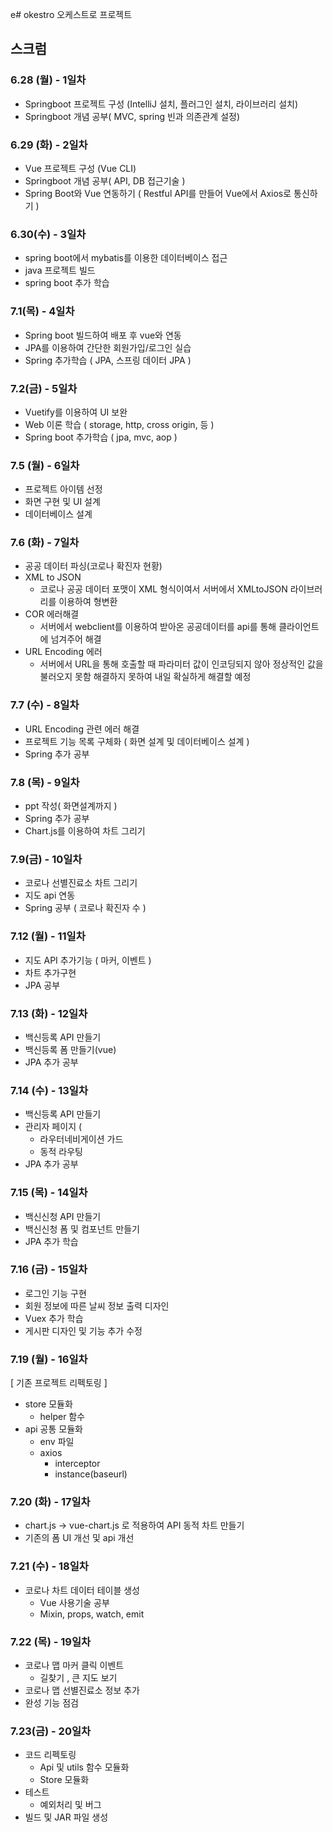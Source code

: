 e# okestro
오케스트로 프로젝트

## 스크럼 


### 6.28 (월) - 1일차
- Springboot 프로젝트 구성 (IntelliJ 설치, 플러그인 설치, 라이브러리 설치)
- Springboot 개념 공부( MVC, spring 빈과 의존관계 설정) 

### 6.29 (화) - 2일차 
- Vue 프로젝트 구성 (Vue CLI)
- Springboot 개념 공부( API, DB 접근기술 ) 
- Spring Boot와 Vue 연동하기 
  ( Restful API를 만들어 Vue에서 Axios로 통신하기 )

### 6.30(수) - 3일차
-  spring boot에서 mybatis를 이용한  데이터베이스 접근
-  java 프로젝트 빌드 
-  spring boot 추가 학습 


### 7.1(목) - 4일차
- Spring boot 빌드하여 배포 후 vue와 연동
- JPA를 이용하여 간단한 회원가입/로그인 실습
- Spring 추가학습
  ( JPA, 스프링 데이터 JPA )

### 7.2(금) - 5일차
- Vuetify를 이용하여  UI 보완
- Web 이론 학습
  ( storage, http, cross origin, 등 )
- Spring boot 추가학습
  ( jpa, mvc, aop )

### 7.5 (월) - 6일차
- 프로젝트 아이템 선정
- 화면 구현 및 UI 설계 
- 데이터베이스 설계 

### 7.6 (화) - 7일차
-  공공 데이터 파싱(코로나 확진자 현황)
  - XML to JSON
    - 코로나 공공 데이터 포맷이 XML 형식이여서 서버에서 XMLtoJSON 라이브러리를 이용하여 형변환
  - COR 에러해결
    - 서버에서 webclient를 이용하여 받아온 공공데이터를 api를 통해 클라이언트에
    넘겨주어 해결
  - URL Encoding 에러
    - 서버에서 URL을 통해 호출할 때 파라미터 값이 인코딩되지 않아 정상적인 값을 불러오지 못함
    해결하지 못하여 내일 확실하게 해결할 예정


### 7.7 (수) - 8일차
- URL Encoding 관련 에러 해결
- 프로젝트 기능 목록 구체화
  ( 화면 설계 및 데이터베이스 설계 )
- Spring 추가 공부

### 7.8 (목) - 9일차
- ppt 작성( 화면설계까지 )
- Spring 추가 공부
- Chart.js를 이용하여 차트 그리기


### 7.9(금) - 10일차
- 코로나 선별진료소 차트 그리기
- 지도 api 연동
- Spring 공부
  ( 코로나 확진자 수 )


### 7.12 (월) - 11일차
- 지도 API 추가기능
  ( 마커, 이벤트 )
- 차트 추가구현
- JPA 공부

### 7.13 (화) - 12일차
- 백신등록 API 만들기
- 백신등록 폼 만들기(vue)
- JPA 추가 공부

### 7.14 (수) - 13일차
- 백신등록 API 만들기
- 관리자 페이지 (
  - 라우터네비게이션 가드
  - 동적 라우팅
- JPA 추가 공부


### 7.15 (목) - 14일차
- 백신신청 API 만들기
- 백신신청 폼 및 컴포넌트 만들기
- JPA 추가 학습

### 7.16 (금) - 15일차
- 로그인 기능 구현
- 회원 정보에 따른 날씨 정보 출력 디자인
- Vuex 추가 학습
- 게시판 디자인 및 기능 추가 수정

### 7.19 (월) - 16일차
[ 기존 프로젝트 리펙토링 ]
- store 모듈화
    - helper 함수
- api 공통 모듈화
    - env 파일
    - axios
        - interceptor
        - instance(baseurl)


### 7.20 (화) - 17일차
- chart.js -> vue-chart.js 로 적용하여 API 동적 차트 만들기
- 기존의 폼 UI 개선 및 api 개선

### 7.21 (수) - 18일차
- 코로나 차트 데이터 테이블 생성
    - Vue 사용기술 공부
    - Mixin, props, watch, emit

### 7.22 (목) - 19일차
- 코로나 맵 마커 클릭 이벤트
    - 길찾기 , 큰 지도 보기
- 코로나 맵 선별진료소 정보 추가
- 완성 기능 점검

### 7.23(금) - 20일차
- 코드 리펙토링
    - Api 및 utils 함수 모듈화
    - Store 모듈화
- 테스트
    - 예외처리 및 버그
- 빌드 및 JAR 파일 생성


<!-- <details>
<summary>6.29 (화) - 2일차</summary>
<div markdown="1">       
  {토글리스트의 content}
</div>
</details> -->







 
